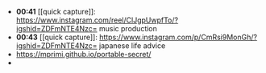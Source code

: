 - **00:41** [[quick capture]]:  https://www.instagram.com/reel/ClJgpUwpfTo/?igshid=ZDFmNTE4Nzc= music production
- **00:43** [[quick capture]]:  https://www.instagram.com/p/CmRsi9MonGh/?igshid=ZDFmNTE4Nzc= japanese life advice
- https://mprimi.github.io/portable-secret/
-